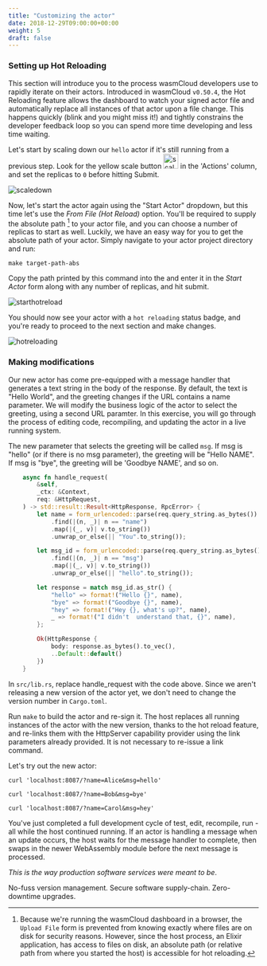 ```yaml
---
title: "Customizing the actor"
date: 2018-12-29T09:00:00+00:00
weight: 5
draft: false
---
```


### Setting up Hot Reloading

This section will introduce you to the process wasmCloud developers use to rapidly iterate on their actors. Introduced in wasmCloud `v0.50.4`, the Hot Reloading feature allows the dashboard to watch your signed actor file and automatically replace all instances of that actor upon a file change. This happens quickly (blink and you might miss it!) and tightly constrains the developer feedback loop so you can spend more time developing and less time waiting.

Let's start by scaling down our `hello` actor if it's still running from a previous step. Look for the yellow scale button <img src="../scalebutton.png" alt="scalebutton" width="30px"/> in the 'Actions' column, and set the replicas to `0` before hitting Submit.

![scaledown](../scaledown.png)

Now, let's start the actor again using the "Start Actor" dropdown, but this time let's use the _From File (Hot Reload)_ option. You'll be required to supply the absolute path [^1] to your actor file, and you can choose a number of replicas to start as well. Luckily, we have an easy way for you to get the absolute path of your actor. Simply navigate to your actor project directory and run:
```shell
make target-path-abs
```

Copy the path printed by this command into the and enter it in the _Start Actor_ form along with any number of replicas, and hit submit.

![starthotreload](../starthotreload.png)

You should now see your actor with a `hot reloading` status badge, and you're ready to proceed to the next section and make changes.

![hotreloading](../hotreloading.png)

### Making modifications

Our new actor has come pre-equipped with a message handler that generates a text string in the body of the response. By default, the text is "Hello World", and the greeting changes if the URL contains a name parameter. We will modify the business logic of the actor to select the greeting, using a second URL paramter. In this exercise, you will go through the process of editing code, recompiling, and updating the actor in a live running system.

The new parameter that selects the greeting will be called `msg`. If msg is "hello" (or if there is no msg parameter), the greeting will be "Hello NAME". If msg is "bye", the greeting will be 'Goodbye NAME', and so on.  

```rust
    async fn handle_request(
        &self,
        _ctx: &Context,
        req: &HttpRequest,
    ) -> std::result::Result<HttpResponse, RpcError> {
        let name = form_urlencoded::parse(req.query_string.as_bytes())
            .find(|(n, _)| n == "name")
            .map(|(_, v)| v.to_string())
            .unwrap_or_else(|| "You".to_string());

        let msg_id = form_urlencoded::parse(req.query_string.as_bytes())
            .find(|(n, _)| n == "msg")
            .map(|(_, v)| v.to_string())
            .unwrap_or_else(|| "hello".to_string());

        let response = match msg_id.as_str() {
            "hello" => format!("Hello {}", name),
            "bye" => format!("Goodbye {}", name),
            "hey" => format!("Hey {}, what's up?", name),
            _ => format!("I didn't  understand that, {}", name),
        };

        Ok(HttpResponse {
            body: response.as_bytes().to_vec(),
            ..Default::default()
        })
    }
```

In `src/lib.rs`, replace handle_request with the code above. Since we aren't releasing a new version of the actor yet, we don't need to change the version number in `Cargo.toml`.

Run `make` to build the actor and re-sign it. The host replaces all running instances of the actor with the new version, thanks to the hot reload feature, and re-links them with the HttpServer capability provider using the link parameters already provided. It is not necessary to re-issue a link command. 

Let's try out the new actor:

```shell
curl 'localhost:8087/?name=Alice&msg=hello'
```
```shell
curl 'localhost:8087/?name=Bob&msg=bye'
```
```shell
curl 'localhost:8087/?name=Carol&msg=hey'
```

You've just completed a full development cycle of test, edit, recompile, run - all while the host continued running. If an actor is handling a message when an update occurs, the host waits for the message handler to complete, then swaps in the newer WebAssembly module before the next message is processed. 

_This is the way production software services were meant to be_. 

No-fuss version management. Secure software supply-chain.
Zero-downtime upgrades.

[^1]: Because we're running the wasmCloud dashboard in a browser, the `Upload File` form is prevented from knowing exactly where files are on disk for security reasons. However, since the host process, an Elixir application, has access to files on disk, an absolute path (or relative path from where you started the host) is accessible for hot reloading.